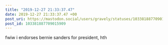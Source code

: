 ```yaml
---
title: "2019-12-27 21:33:37.47"
date: 2019-12-27 21:33:37.47 +00
post_uri: https://mastodon.social/users/gravely/statuses/103381887709015909
post_id: 103381887709015909
---
```

fwiw i endorses bernie sanders for president, hth


